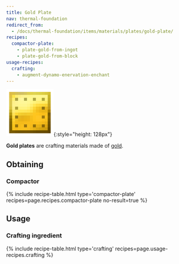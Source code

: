 ```yaml
---
title: Gold Plate
nav: thermal-foundation
redirect_from:
  - /docs/thermal-foundation/items/materials/plates/gold-plate/
recipes:
  compactor-plate:
    - plate-gold-from-ingot
    - plate-gold-from-block
usage-recipes:
  crafting:
    - augment-dynamo-enervation-enchant
---
```


![Gold plate](/assets/images/thermal-foundation/plate-gold.png){:style="height: 128px"}


**Gold plates** are crafting materials made of
[gold](https://minecraft.gamepedia.com/Gold_Ingot).


Obtaining
---------

### Compactor
{% include recipe-table.html type='compactor-plate' recipes=page.recipes.compactor-plate no-result=true %}


Usage
-----

### Crafting ingredient
{% include recipe-table.html type='crafting' recipes=page.usage-recipes.crafting %}
